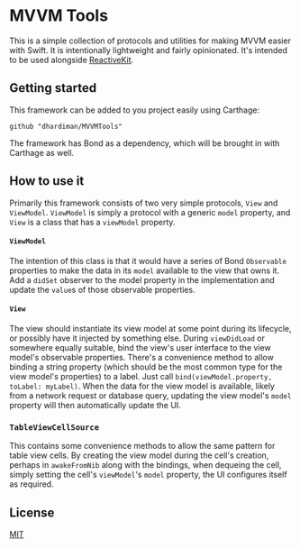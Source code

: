 # MVVM Tools
This is a simple collection of protocols and utilities for making MVVM easier
with Swift. It is intentionally lightweight and fairly opinionated. It's
intended to be used alongside [ReactiveKit](https://github.com/ReactiveKit/ReactiveKit).

## Getting started
This framework can be added to you project easily using Carthage:

```
github "dhardiman/MVVMTools"
```

The framework has Bond as a dependency, which will be brought in with Carthage
as well.

## How to use it
Primarily this framework consists of two very simple protocols, `View` and
`ViewModel`. `ViewModel` is simply a protocol with a generic `model` property,
and `View` is a class that has a `viewModel` property.

#### `ViewModel`
The intention of this class is that it would have a series of Bond `Observable`
properties to make the data in its `model` available to the view that owns it.
Add a `didSet` observer to the model property in the implementation and update
the `value`s of those observable properties.

#### `View`
The view should instantiate its view model at some point during its lifecycle,
or possibly have it injected by something else. During `viewDidLoad` or
somewhere equally suitable, bind the view's user interface to the view model's
observable properties. There's a convenience method to allow binding a string
property (which should be the most common type for the view model's properties)
to a label. Just call `bind(viewModel.property, toLabel: myLabel)`. When the
data for the view model is available, likely from a network request or database
query, updating the view model's `model` property will then automatically update
the UI.

### `TableViewCellSource`
This contains some convenience methods to allow the same pattern for table view
cells. By creating the view model during the cell's creation, perhaps in
`awakeFromNib` along with the bindings, when dequeing the cell, simply setting
the cell's `viewModel`'s `model` property, the UI configures itself as required.

## License
[MIT](LICENSE)

